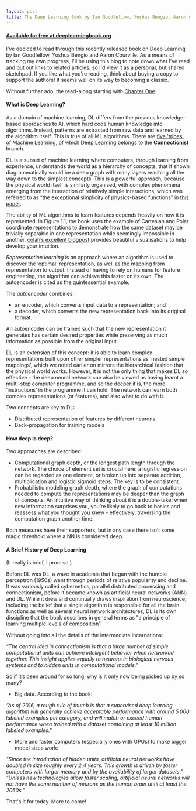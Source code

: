 ```yaml
---
layout: post
title: The Deep Learning Book by Ian Goodfellow, Yoshua Bengio, Aaron Courville
---
```


#### [Available for free at deeplearningbook.org](http://www.deeplearningbook.org/)

I've decided to read through this recently released book on Deep Learning by Ian Goodfellow, Yoshua Bengio and Aaron Courville. As a means of tracking my own progress, I'll be using this blog to note down what I've read and put out links to related articles, so I'd view it as a personal, but shared sketchpad. If you like what you're reading, think about buying a copy to support the authors! It seems well on its way to becoming a classic.

Without further ado, the read-along starting with [Chapter One](http://www.deeplearningbook.org/contents/intro.html):

#### What is Deep Learning?

As a domain of machine learning, DL differs from the previous knowledge-based approaches to AI, which hard code human knowledge into algorithms. Instead, patterns are extracted from raw data and learned by the algorithm itself. This is true of all ML algorithms. There are [five 'tribes' of Machine Learning](https://www.youtube.com/watch?v=DnAC5vangJE), of which Deep Learning belongs to the __Connectionist__ branch.

DL is a subset of machine learning where computers, through learning from experience, understands the world as a hierarchy of concepts, that if shown diagrammatically would be a deep graph with many layers reaching all the way down to the simplest concepts. This is a powerful approach, because the physical world itself is similarly organised, with complex phenomena emerging from the interaction of relatively simple interactions, which was referred to as “the exceptional simplicity of physics-based functions” in [this paper](https://arxiv.org/abs/1608.08225).

The ability of ML algorithms to learn features depends heavily on how it is represented. In Figure 1.1, the book uses the example of Cartesian and Polar coordinate representations to demonstrate how the same dataset may be trivially separable in one representation while seemingly impossible in another. [colah’s excellent blogpost](https://colah.github.io/posts/2015-01-Visualizing-Representations/) provides beautiful visualisations to help develop your intuition.

_Representation learning_ is an approach where an algorithm is used to discover the ‘optimal' representation, as well as the mapping from representation to output. Instead of having to rely on humans for feature engineering, the algorithm can achieve this faster on its own. The autoencoder is cited as the quintessential example.

The _autoencoder_ combines:

- an encoder, which converts input data to a representation; and
- a decoder, which converts the new representation back into its original format.

An autoencoder can be trained such that the new representation it generates has certain desired properties while preserving as much information as possible from the original input.

DL is an extension of this concept: it is able to learn complex representations built upon other simpler representations as ’nested simple mappings', which we noted earlier on mirrors the hierarchical fashion that the physical world works. However, it is not the only thing that makes DL so effective - the deep neural network
can also be viewed as having learnt a multi-step computer programme, and so the deeper it is, the more ‘instructions’ in the programme it can hold. The network can learn both complex representations (or features), and also what to do with it.

Two concepts are key to DL:

- Distributed representation of features by different neurons
- Back-propagation for training models

#### How deep is deep?

Two approaches are described:

- Computational graph depth, or the longest path length through the network. The choice of element set is crucial here: a logistic regression can be regarded as one element, or broken up into separate addition, multiplication and logistic sigmoid steps. The key is to be consistent.
- Probabilistic modeling graph depth, where the graph of computations needed to compute the representations may be deeper than the graph of concepts. An intuitive way of thinking about it is a double-take: when new information surprises you, you’re likely to go back to basics and reassess what you thought you knew - effectively, traversing the computation graph another time.

Both measures have their supporters, but in any case there isn’t some magic threshold where a NN is considered deep.

#### A Brief History of Deep Learning
(It really is brief, I promise.)

Before DL was DL, a wave in academia that began with the humble perceptron (1950s) went through periods of relative popularity and decline. It was variously called cybernetics, parallel distributed processing and connectionism, before it became known as artificial neural networks (ANN) and DL. While it drew and continually draws inspiration from neuroscience, including the belief that a single algorithm is responsible for all the brain functions as well as several neural network architectures, DL is its own discipline that the book describes in general terms as "a principle of learning multiple levels of composition”.

Without going into all the details of the intermediate incarnations:

_“The central idea in connectionism is that a large number of simple computational units can achieve intelligent behavior when networked together. This insight applies equally to neurons in biological nervous systems and to hidden units in computational models.”_

So if it’s been around for so long, why is it only now being picked up by so many?

- Big data. According to the book:

_“As of 2016, a rough rule of thumb is that a supervised deep learning algorithm will generally achieve acceptable performance with around 5,000 labeled examples per category, and will match or exceed human performance when trained with a dataset containing at least 10 million labeled examples."_

- More and faster computers (especially ones with GPUs) to make bigger model sizes work:

_"Since the introduction of hidden units, artificial neural networks have doubled in size roughly every 2.4 years. This growth is driven by faster computers with larger memory and by the availability of larger datasets.” "Unless new technologies allow faster scaling, artificial neural networks will not have the same number of neurons as the human brain until at least the 2050s."_


That's it for today. More to come!
